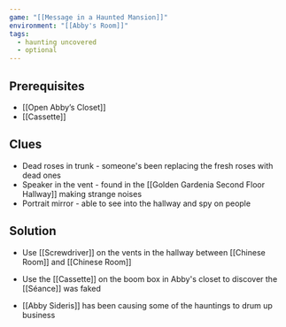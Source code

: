 ```yaml
---
game: "[[Message in a Haunted Mansion]]"
environment: "[[Abby's Room]]"
tags:
  - haunting uncovered
  - optional
---
```

## Prerequisites
* [[Open Abby’s Closet]]
* [[Cassette]]
## Clues
* Dead roses in trunk - someone's been replacing the fresh roses with dead ones
* Speaker in the vent - found in the [[Golden Gardenia Second Floor Hallway]] making strange noises
* Portrait mirror - able to see into the hallway and spy on people
## Solution
- Use [[Screwdriver]] on the vents in the hallway between [[Chinese Room]] and [[Chinese Room]]
* Use the [[Cassette]] on the boom box in Abby's closet to discover the [[Séance]] was faked
-  [[Abby Sideris]] has been causing some of the hauntings to drum up business